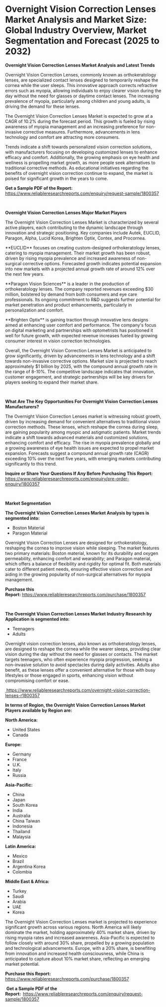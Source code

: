 <p><h1>Overnight Vision Correction Lenses Market Analysis and Market Size: Global Industry Overview, Market Segmentation and Forecast (2025 to 2032)</h1></p><p><strong>Overnight Vision Correction Lenses Market Analysis and Latest Trends</strong></p>
<p><p>Overnight Vision Correction Lenses, commonly known as orthokeratology lenses, are specialized contact lenses designed to temporarily reshape the cornea while the user sleeps. This innovative approach corrects refractive errors such as myopia, allowing individuals to enjoy clearer vision during the day without the need for glasses or daytime contact lenses. The increasing prevalence of myopia, particularly among children and young adults, is driving the demand for these lenses.</p><p>The Overnight Vision Correction Lenses Market is expected to grow at a CAGR of 10.2% during the forecast period. This growth is fueled by rising awareness of myopia management and an increasing preference for non-invasive corrective measures. Furthermore, advancements in lens technology and comfort are attracting more consumers. </p><p>Trends indicate a shift towards personalized vision correction solutions, with manufacturers focusing on developing customized lenses to enhance efficacy and comfort. Additionally, the growing emphasis on eye health and wellness is propelling market growth, as more people seek alternatives to traditional corrective methods. As educational initiatives regarding the benefits of overnight vision correction continue to expand, the market is poised for significant growth in the years to come.</p></p>
<p><strong>Get a Sample PDF of the Report:&nbsp;</strong> <a href="https://www.reliableresearchreports.com/enquiry/request-sample/1800357?utm_campaign=3505&utm_medium=2&utm_source=Github&utm_content=ia&utm_term=15042025&utm_id=overnight-vision-correction-lenses">https://www.reliableresearchreports.com/enquiry/request-sample/1800357</a></p>
<p>&nbsp;</p>
<p><strong>Overnight Vision Correction Lenses Major Market Players</strong></p>
<p><p>The Overnight Vision Correction Lenses Market is characterized by several active players, each contributing to the dynamic landscape through innovation and strategic positioning. Key companies include Autek, EUCLID, Paragon, Alpha, Lucid Korea, Brighten Optix, Contex, and Procornea.</p><p>**EUCLID** focuses on creating custom-designed orthokeratology lenses, catering to myopia management. Their market growth has been robust, driven by rising myopia prevalence and increased awareness of non-surgical corrective options. Forecasted growth indicates potential expansion into new markets with a projected annual growth rate of around 12% over the next few years.</p><p>**Paragon Vision Sciences** is a leader in the production of orthokeratology lenses. The company reported revenues exceeding $30 million, bolstered by demand from both consumers and eye care professionals. Its ongoing commitment to R&D suggests further potential for market penetration and product enhancements, particularly in personalization and comfort.</p><p>**Brighten Optix** is gaining traction through innovative lens designs aimed at enhancing user comfort and performance. The company's focus on digital marketing and partnerships with optometrists has positioned it well for future growth, with expected revenue increases fueled by growing consumer interest in vision correction technologies.</p><p>Overall, the Overnight Vision Correction Lenses Market is anticipated to grow significantly, driven by advancements in lens technology and a shift towards non-invasive corrective options. Market size is projected to reach approximately $1 billion by 2025, with the compound annual growth rate in the range of 8-10%. The competitive landscape indicates that innovation, customer engagement, and strategic partnerships will be key drivers for players seeking to expand their market share.</p></p>
<p>&nbsp;</p>
<p><strong>What Are The Key Opportunities For Overnight Vision Correction Lenses Manufacturers?</strong></p>
<p><p>The Overnight Vision Correction Lenses market is witnessing robust growth, driven by increasing demand for convenient alternatives to traditional vision correction methods. These lenses, which reshape the cornea during sleep, are gaining popularity among myopic and astigmatic patients. Market trends indicate a shift towards advanced materials and customized solutions, enhancing comfort and efficacy. The rise in myopia prevalence globally and a growing awareness of eye health issues are expected to propel market expansion. Forecasts suggest a compound annual growth rate (CAGR) exceeding 10% over the next five years, with emerging markets contributing significantly to this trend.</p></p>
<p><strong>Inquire or Share Your Questions If Any Before Purchasing This Report:</strong> <a href="https://www.reliableresearchreports.com/enquiry/pre-order-enquiry/1800357?utm_campaign=3505&utm_medium=2&utm_source=Github&utm_content=ia&utm_term=15042025&utm_id=overnight-vision-correction-lenses">https://www.reliableresearchreports.com/enquiry/pre-order-enquiry/1800357</a></p>
<p>&nbsp;</p>
<p><strong>Market Segmentation</strong></p>
<p><strong>The Overnight Vision Correction Lenses Market Analysis by types is segmented into:</strong></p>
<p><ul><li>Boston Material</li><li>Paragon Material</li></ul></p>
<p><p>Overnight Vision Correction Lenses are designed for orthokeratology, reshaping the cornea to improve vision while sleeping. The market features two primary materials: Boston material, known for its durability and oxygen permeability, enhancing comfort and wearability; and Paragon material, which offers a balance of flexibility and rigidity for optimal fit. Both materials cater to different patient needs, ensuring effective vision correction and aiding in the growing popularity of non-surgical alternatives for myopia management.</p></p>
<p><strong>Purchase this Report:&nbsp;</strong><a href="https://www.reliableresearchreports.com/purchase/1800357?utm_campaign=3505&utm_medium=2&utm_source=Github&utm_content=ia&utm_term=15042025&utm_id=overnight-vision-correction-lenses">https://www.reliableresearchreports.com/purchase/1800357</a></p>
<p>&nbsp;</p>
<p><strong>The Overnight Vision Correction Lenses Market Industry Research by Application is segmented into:</strong></p>
<p><ul><li>Teenagers</li><li>Adults</li></ul></p>
<p><p>Overnight vision correction lenses, also known as orthokeratology lenses, are designed to reshape the cornea while the wearer sleeps, providing clear vision during the day without the need for glasses or contacts. The market targets teenagers, who often experience myopia progression, seeking a non-invasive solution to avoid spectacles during daily activities. Adults also benefit, as these lenses offer a convenient alternative for those with busy lifestyles or those engaged in sports, enhancing vision without compromising comfort or ease.</p></p>
<p><a href="https://www.reliableresearchreports.com/overnight-vision-correction-lenses-r1800357?utm_campaign=3505&utm_medium=2&utm_source=Github&utm_content=ia&utm_term=15042025&utm_id=overnight-vision-correction-lenses">&nbsp;https://www.reliableresearchreports.com/overnight-vision-correction-lenses-r1800357</a></p>
<p><strong>In terms of Region, the Overnight Vision Correction Lenses Market Players available by Region are:</strong></p>
<p>
    <p> <strong> North America: </strong>
        <ul>
            <li>United States</li>
            <li>Canada</li>
        </ul>
        </p> 
    <p> <strong> Europe: </strong>
        <ul>
            <li>Germany</li>
            <li>France</li>
            <li>U.K.</li>
            <li>Italy</li>
            <li>Russia</li>
        </ul>
        </p> 
    <p> <strong> Asia-Pacific: </strong>
        <ul>
            <li>China</li>
            <li>Japan</li>
            <li>South Korea</li>
            <li>India</li>
            <li>Australia</li>
            <li>China Taiwan</li>
            <li>Indonesia</li>
            <li>Thailand</li>
            <li>Malaysia</li>
        </ul>
        </p> 
    <p> <strong> Latin America: </strong>
        <ul>
            <li>Mexico</li>
            <li>Brazil</li>
            <li>Argentina Korea</li>
            <li>Colombia</li>
        </ul>
        </p> 
    <p> <strong> Middle East & Africa: </strong>
        <ul>
            <li>Turkey</li>
            <li>Saudi</li>
            <li>Arabia</li>
            <li>UAE</li>
            <li>Korea</li>
        </ul>
    </p>
    </p>
<p><p>The Overnight Vision Correction Lenses market is projected to experience significant growth across various regions. North America will likely dominate the market, holding approximately 40% market share, driven by rising myopia rates and increased awareness. Asia-Pacific is expected to follow closely with around 30% share, propelled by a growing population and technological advancements. Europe, with a 20% share, is benefiting from innovation and increased health consciousness, while China is anticipated to capture about 10% market share, reflecting an emerging market potential.</p></p>
<p><strong>Purchase this Report: </strong><a href="https://www.reliableresearchreports.com/purchase/1800357?utm_campaign=3505&utm_medium=2&utm_source=Github&utm_content=ia&utm_term=15042025&utm_id=overnight-vision-correction-lenses">https://www.reliableresearchreports.com/purchase/1800357</a></p>
<p>&nbsp;<strong>Get a Sample PDF of the Report:&nbsp;&nbsp;</strong><a href="https://www.reliableresearchreports.com/enquiry/request-sample/1800357?utm_campaign=3505&utm_medium=2&utm_source=Github&utm_content=ia&utm_term=15042025&utm_id=overnight-vision-correction-lenses">https://www.reliableresearchreports.com/enquiry/request-sample/1800357</a></p>
<p><strong></strong></p>
<p><p></p><p></p><p></p></p>